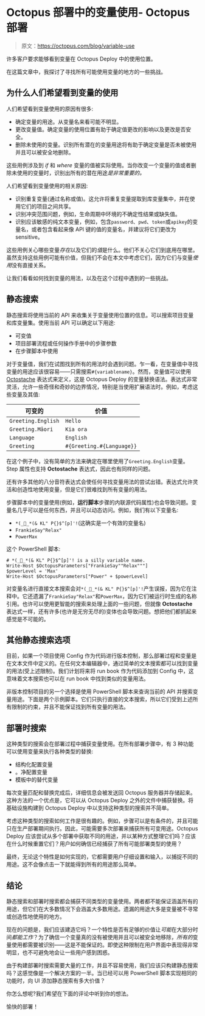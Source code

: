 # Octopus 部署中的变量使用- Octopus 部署

> 原文：<https://octopus.com/blog/variable-use>

许多客户要求能够看到变量在 Octopus Deploy 中的使用位置。

在这篇文章中，我探讨了寻找所有可能使用变量的地方的一些挑战。

## 为什么人们希望看到变量的使用

人们希望看到变量使用的原因有很多:

*   确定变量的用途。从变量名来看可能不明显。
*   更改变量值。确定变量的使用位置有助于确定值更改的影响以及更改是否安全。
*   删除未使用的变量。识别所有潜在的变量用途将有助于确定变量是否未被使用并且可以被安全地删除。

这些用例涉及到 *if* 和 *where* 变量的值被实际使用。当你改变一个变量的值或者删除未使用的变量时，识别出所有的潜在用途*是非常重要的。*

人们希望看到变量使用的相关原因:

*   识别重复变量(通过名称或值)。这允许将重复变量提取到库变量集中，并在使用它们的项目之间共享。
*   识别冲突范围问题，例如，生命周期中环境的不确定性结果或缺失值。
*   识别应该敏感的纯文本变量，例如，包含`password`、`pwd`、`token`或`apikey`的变量名，或者包含看起来像 API 键的值的变量名，并建议将它们更改为 sensitive。

这些用例关心哪些变量*存在*以及它们的*值*是什么。他们不关心它们到底用在哪里。虽然支持这些用例可能有价值，但我们不会在本文中考虑它们，因为它们与变量*使用*没有直接关系。

让我们看看如何找到变量的用法，以及在这个过程中遇到的一些挑战。

## 静态搜索

静态搜索将使用当前的 API 来收集关于变量使用位置的信息。可以搜索项目变量和库变量集。使用当前 API 可以确定以下用途:

*   可变值
*   项目部署流程或任何操作手册中的步骤参数
*   在步骤脚本中使用

对于变量值，我们在试图找到所有的用法时会遇到问题。乍一看，在变量值中寻找变量的用途应该很容易——只需搜索`#{variablename}`。然而，变量值可以使用 [Octostache](https://github.com/OctopusDeploy/Octostache) 表达式来定义，这是 Octopus Deploy 的变量替换语法。表达式非常灵活，允许一些奇怪和奇妙的边界情况，特别是当使用扩展语法时。例如，考虑这些变量及其值:

| 可变的 | 价值 |
| --- | --- |
| `Greeting.English` | `Hello` |
| `Greeting.Māori` | `Kia ora` |
| `Language` | `English` |
| `Greeting` | `#{Greeting.#{Language}}` |

在这个例子中，没有简单的方法来确定在哪里使用了`Greeting.English`变量。Step 属性也支持 **Octostache** 表达式，因此也有同样的问题。

还有许多其他的八分音符表达式会使任何寻找变量用法的尝试出错。表达式允许灵活和创造性地使用变量，但是它们很难找到所有变量的用法。

步骤脚本中的变量使用(例如，**运行脚本**步骤的内联源代码属性)也会导致问题。变量名几乎可以是任何东西，并且可以动态访问。例如，我们有以下变量名:

*   `*(_🤦_*(& KL" P{}$^[p]'!`(这确实是一个有效的变量名)
*   `FrankieSay"Relax"`
*   `PowerMax`

这个 PowerShell 脚本:

```
# *(_🤦_*(& KL" P{}$^[p]'! is a silly variable name.
Write-Host $OctopusParameters["FrankieSay""Relax"""]
$powerLevel = 'Max'
Write-Host $OctopusParameters["Power" + $powerLevel] 
```

对变量名进行直接文本搜索会对`*(_🤦_*(& KL" P{}$^[p]'!`产生误报，因为它在注释中。它还遗漏了`FrankieSay"Relax"`和`PowerMax`，因为它们被运行时生成的名称引用。也许可以使用更智能的搜索来处理上面的一些问题，但就像 **Octostache** 表达式一样，还有许多(也许是无穷无尽的)变体也会导致问题。想把他们都抓起来感觉是不可能的。

## 其他静态搜索选项

目前，如果一个项目使用 Config 作为代码进行版本控制，那么部署过程和变量是在文本文件中定义的。在任何文本编辑器中，通过简单的文本搜索都可以找到变量的用法(受上述限制)。我们计划将来将 run book 作为代码添加到 Config 中，这意味着文本搜索也可以在 run book 中找到类似的变量用法。

非版本控制项目的另一个选择是使用 PowerShell 脚本来查询当前的 API 并搜索变量用途。下面是两个示例脚本。它们只执行直接的文本搜索，所以它们受到上述所有限制的约束，并且不能保证找到所有变量的用法。

## 部署时搜索

这种类型的搜索会在部署过程中捕获变量使用。在所有部署步骤中，有 3 种功能可以使用变量来执行各种类型的替换:

*   结构化配置变量
*   。净配置变量
*   模板中的替代变量

每次变量匹配和替换完成后，详细信息会被发送回 Octopus 服务器并存储起来。这种方法的一个优点是，它可以从 Octopus Deploy 之外的文件中捕获替换。将基础设施构建到 Octopus Deploy 中以支持这种类型的搜索并不简单。

考虑这种类型的搜索如何工作是很有趣的。例如，步骤可以是有条件的，并且可能只在生产部署期间执行。因此，可能需要多次部署来捕获所有可变用途。Octopus Deploy 应该尝试从多个部署中获取不同的用途，并以某种方式整理它们吗？应该在什么时候重置它们？用户如何确信已经捕获了所有可能部署类型的使用？

最终，无论这个特性是如何实现的，它都需要用户仔细设置和输入，以捕捉不同的用途。这不会像点击一下就能得到所有的用途那么简单。

## 结论

静态搜索和部署时搜索都会捕获不同类型的变量使用。两者都不能保证涵盖所有的用途，但它们在大多数情况下会涵盖大多数用途。遗漏的用途大多是变量被不寻常或创造性地使用的地方。

现在的问题是，我们应该建造它吗？一个特性是否有足够的价值让*可能*在大部分时间*都能工作*？为了确信一个变量真的没有被使用并且可以被安全地移除，*所有的*变量使用都需要被识别——这是不能保证的。即使这种限制在用户界面中表现得非常明显，也不可避免地会让一些用户感到困惑。

由于构建部署时搜索需要大量的工作，并且不容易使用，我们应该只构建静态搜索吗？这感觉像是一个解决方案的一半。当已经可以用 PowerShell 脚本实现相同的功能时，向 UI 添加静态搜索有多大价值？

你怎么想呢?我们希望在下面的评论中听到你的想法。

愉快的部署！